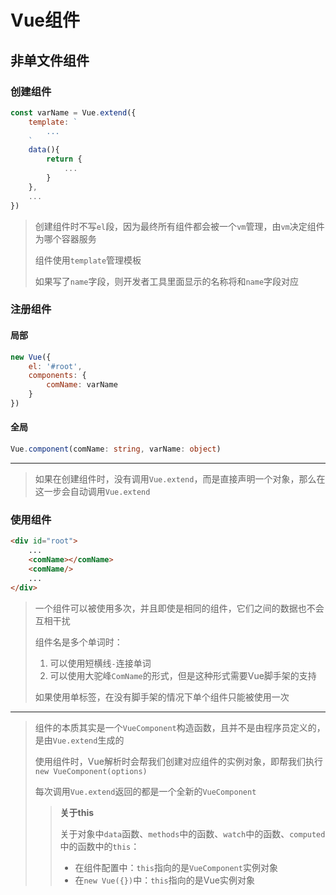 # Vue组件

## 非单文件组件

### 创建组件

```javascript
const varName = Vue.extend({
    template: `
        ...
    `
    data(){
        return {
            ...
        }
    },
    ...
})
```

>   创建组件时不写`el`段，因为最终所有组件都会被一个`vm`管理，由`vm`决定组件为哪个容器服务
>
>   组件使用`template`管理模板
>
>   如果写了`name`字段，则开发者工具里面显示的名称将和`name`字段对应

### 注册组件

#### 局部

```javascript
new Vue({
    el: '#root',
    components: {
        comName: varName
    }
})
```

#### 全局

```typescript
Vue.component(comName: string, varName: object)
```

---

>   如果在创建组件时，没有调用`Vue.extend`，而是直接声明一个对象，那么在这一步会自动调用`Vue.extend`

### 使用组件

```html
<div id="root">
    ...
    <comName></comName>
    <comName/>
    ...
</div>
```

>   一个组件可以被使用多次，并且即使是相同的组件，它们之间的数据也不会互相干扰
>
>   组件名是多个单词时：
>
>   1.   可以使用短横线`-`连接单词
>   2.   可以使用大驼峰`ComName`的形式，但是这种形式需要Vue脚手架的支持
>
>   如果使用单标签，在没有脚手架的情况下单个组件只能被使用一次

---

>   组件的本质其实是一个`VueComponent`构造函数，且并不是由程序员定义的，是由`Vue.extend`生成的
>
>   使用组件时，Vue解析时会帮我们创建对应组件的实例对象，即帮我们执行`new VueComponent(options)`
>
>   每次调用`Vue.extend`返回的都是一个全新的`VueComponent`
>
>   >   **关于this**
>   >
>   >   关于对象中`data`函数、`methods`中的函数、`watch`中的函数、`computed`中的函数中的`this`：
>   >
>   >   -   在组件配置中：`this`指向的是`VueComponent`实例对象
>   >   -   在`new Vue({})`中：`this`指向的是Vue实例对象